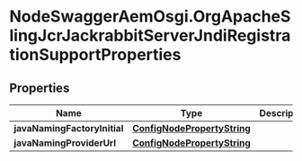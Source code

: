# NodeSwaggerAemOsgi.OrgApacheSlingJcrJackrabbitServerJndiRegistrationSupportProperties

## Properties
Name | Type | Description | Notes
------------ | ------------- | ------------- | -------------
**javaNamingFactoryInitial** | [**ConfigNodePropertyString**](ConfigNodePropertyString.md) |  | [optional] 
**javaNamingProviderUrl** | [**ConfigNodePropertyString**](ConfigNodePropertyString.md) |  | [optional] 


